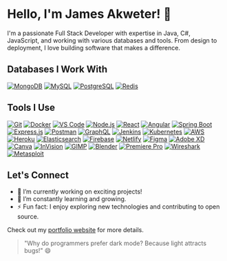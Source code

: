 # Hello, I'm James Akweter! 👋

I'm a passionate Full Stack Developer with expertise in Java, C#, JavaScript, and working with various databases and tools. From design to deployment, I love building software that makes a difference.

## Databases I Work With

[![MongoDB](https://docs.mongodb.com/images/mongodb-logo.png)](https://www.mongodb.com/)
[![MySQL](https://dev.mysql.com/common/logos/mysql-logo.svg)](https://www.mysql.com/)
[![PostgreSQL](https://www.postgresql.org/media/img/about/press/elephant.png)](https://www.postgresql.org/)
[![Redis](https://redis.io/images/redis-white.png)](https://redis.io/)

## Tools I Use

[![Git](https://git-scm.com/images/logos/downloads/Git-Logo-2Color.png)](https://git-scm.com/)
[![Docker](https://www.docker.com/sites/default/files/d8/2019-07/vertical-logo-monochromatic.png)](https://www.docker.com/)
[![VS Code](https://code.visualstudio.com/assets/favicon.ico)](https://code.visualstudio.com/)
[![Node.js](https://nodejs.org/static/images/logo-light.svg)](https://nodejs.org/)
[![React](https://upload.wikimedia.org/wikipedia/commons/thumb/a/a7/React-icon.svg/1280px-React-icon.svg.png)](https://reactjs.org/)
[![Angular](https://angular.io/assets/images/logos/angular/angular.png)](https://angular.io/)
[![Spring Boot](https://www.vectorlogo.zone/logos/springio/springio-icon.svg)](https://spring.io/projects/spring-boot)
[![Express.js](https://expressjs.com/images/express-facebook-share.png)](https://expressjs.com/)
[![Postman](https://www.postman.com/assets/logos/pm-logo-horiz.png)](https://www.postman.com/)
[![GraphQL](https://graphql.org/img/logo.svg)](https://graphql.org/)
[![Jenkins](https://www.vectorlogo.zone/logos/jenkins/jenkins-icon.svg)](https://www.jenkins.io/)
[![Kubernetes](https://kubernetes.io/images/kubernetes-horizontal-color.png)](https://kubernetes.io/)
[![AWS](https://d1.awsstatic.com/logos/aws-logo-lockups/poweredbyaws/PB_AWS_logo_RGB_REV.61d6d5d21582a4427ce8c59e31c10c4bd7e00d68.png)](https://aws.amazon.com/)
[![Heroku](https://brand.heroku.com/static/media/heroku-logotype-horizontal.81c49462.svg)](https://www.heroku.com/)
[![Elasticsearch](https://www.vectorlogo.zone/logos/elastic/elastic-icon.svg)](https://www.elastic.co/)
[![Firebase](https://firebase.google.com/downloads/brand-guidelines/PNG/logo-standard.png)](https://firebase.google.com/)
[![Netlify](https://www.netlify.com/img/press/logos/logomark.png)](https://www.netlify.com/)
[![Figma](https://www.figma.com/images/favicon/favicon-32.png)](https://www.figma.com/)
[![Adobe XD](https://www.adobe.com/content/dam/cc/icons/xd.svg)](https://www.adobe.com/products/xd.html)
[![Canva](https://www.canva.com/favicon.ico)](https://www.canva.com/)
[![InVision](https://www.invisionapp.com/assets/img/brand/logo-invision.svg)](https://www.invisionapp.com/)
[![GIMP](https://www.gimp.org/images/favicon.ico)](https://www.gimp.org/)
[![Blender](https://www.blender.org/img/icons/blender-favicon-32x32.png)](https://www.blender.org/)
[![Premiere Pro](https://www.adobe.com/content/dam/cc/icons/premiere-2020.svg)](https://www.adobe.com/products/premiere.html)
[![Wireshark](https://www.wireshark.org/assets/images/wireshark-logo-small.png)](https://www.wireshark.org/)
[![Metasploit](https://www.metasploitunleashed.com/favicon.ico)](https://www.metasploitunleashed.com/)

## Let's Connect

- 🔭 I’m currently working on exciting projects!
- 🌱 I’m constantly learning and growing.
- ⚡ Fun fact: I enjoy exploring new technologies and contributing to open source.

Check out my [portfolio website](https://www.yourportfolio.com) for more details.

> "Why do programmers prefer dark mode? Because light attracts bugs!" 😄

<!-- Add more content as needed -->
